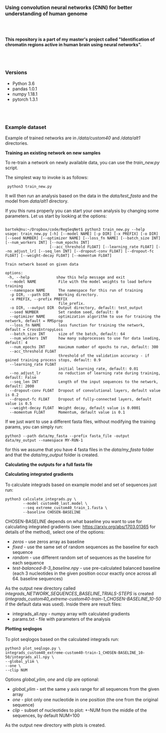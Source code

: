 ### Using convolution neural networks (CNN) for better understanding of human genome

<br></br>

**This repository is a part of my master's project called "Identification of 
chromatin regions active in human brain using neural networks".**

<br></br>

### Versions

- Python 3.6
- pandas 1.0.1
- numpy 1.18.1
- pytorch 1.3.1

<br></br>

### Example dataset

Example of trained networks are in */data/custom40* and */data/alt1* directories.


**Training an existing network on new samples**

To re-train a network on newly available data, you can use the *train_new.py* script.

The simplest way to invoke is as follows:

```
 python3 train_new.py 

```

It will then run an analysis based on the data in the *data/test_fasta* and the model from *data/alt1* directory.

If you this runs properly you can start your own analysis by changing some parameters. Let us start by looking at the options:

```

bartek@nu:~/Dropbox/code/RegSeqNet$ python3 train_new.py --help
usage: train_new.py [-h] [--model NAME] [-p DIR] [-x PREFIX] [-o DIR] [--seed NUMBER] [--optimizer NAME] [--loss_fn NAME] [--batch_size INT] [--num_workers INT] [--num_epochs INT]
                    [--acc_threshold FLOAT] [--learning_rate FLOAT] [--no_adjust_lr] [--seq_len INT] [--dropout-conv FLOAT] [--dropout-fc FLOAT] [--weight-decay FLOAT] [--momentum FLOAT]

Train network based on given data

options:
 -h, --help            show this help message and exit
  --model NAME          File with the model weights to load before training
  --namespace NAME      The namespace for this run of training
  -p DIR, --path DIR    Working directory.
  -x PREFIX, --prefix PREFIX
                        file_prefix.
  -o DIR, --output DIR  Output directory, default: test_output
  --seed NUMBER         Set random seed, default: 0
  --optimizer NAME      optimization algorithm to use for training the network, default = RMSprop
  --loss_fn NAME        loss function for training the network, default = CrossEntropyLoss
  --batch_size INT      size of the batch, default: 64
  --num_workers INT     how many subprocesses to use for data loading, default: 4
  --num_epochs INT      maximum number of epochs to run, default: 300
  --acc_threshold FLOAT
                        threshold of the validation accuracy - if gained training process stops, default: 0.9
  --learning_rate FLOAT
                        initial learning rate, default: 0.01
  --no_adjust_lr        no reduction of learning rate during training, default: False
  --seq_len INT         Length of the input sequences to the network, default: 2000
  --dropout-conv FLOAT  Dropout of convolutional layers, default value is 0.2
  --dropout-fc FLOAT    Dropout of fully-connected layers, default value is 0.5
  --weight-decay FLOAT  Weight decay, default value is 0.0001
  --momentum FLOAT      Momentum, default value is 0.1
```

If we just want to use a different fasta files, without modifying the training params, you can simply run:

```
python3 --path data/my_fasta --prefix fasta_file -output data/my_output --namespace MY-RUN-1
```

for this we assume that you have 4 fasta files in the *data/my_fasta* folder and that the *data/my_output* folder is created.



**Calculating the outputs for a full fasta file**


**Calculating integrated gradients**
<br></br>
To calculate integrads based on example model and set of sequences just run:

```
python3 calculate_integrads.py \
        --model custom40_last.model \
        --seq extreme_custom40_train_1.fasta \
        --baseline CHOSEN-BASELINE
```
CHOSEN-BASELINE depends on what baseline you want to use for calculating 
integrated gradients (see: https://arxiv.org/abs/1703.01365 for details 
of the method), select one of the options:
- *zeros* - use zeros array as baseline
- *fixed* - use the same set of random sequences as the baseline for each 
sequence
- *random* - use different random set of sequences as the baseline for each 
sequence
- *test-balanced-8-3_baseline.npy* - use pre-calculated balanced baseline 
(each 3 nucleotides in the given position occur exactly once across all 64. baseline sequences)

As the output new directory called *integrads_NETWORK_SEQUENCES_BASELINE_TRIALS-STEPS* is created
(*integrads_custom40_extreme-custom40-train-1_CHOSEN-BASELINE_10-50* if the default data was used). 
Inside there are result files:
- integrads_all.npy - numpy array with calculated gradients
- params.txt - file with parameters of the analysis

**Plotting seqlogos**
<br></br>
To plot seqlogos based on the calculated integrads run:
```
python3 plot_seqlogo.py \
integrads_custom40_extreme-custom40-train-1_CHOSEN-BASELINE_10-50/integrads_all.npy \
--global_ylim \
--one \
--clip NUM
```
Options *global_ylim*, *one* and *clip* are optional:
- *global_ylim* - 
set the same y axis range for all sequences from the given array
- *one* - plot only one nucleotide in one position 
(the one from the original sequence)
- *clip* - subset of nucleotides to plot: +-NUM from the middle 
of the sequences, by default NUM=100

As the output new directory with plots is created.


